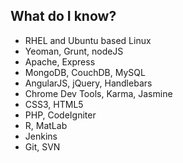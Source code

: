 ## What do <span class="accent-positive">I know</span>?

<ul class="checks">
  <li>RHEL and Ubuntu based Linux</li>
  <li>Yeoman, Grunt, nodeJS</li>
  <li>Apache, Express</li>
  <li>MongoDB, CouchDB, MySQL</li>
  <li>AngularJS, jQuery, Handlebars</li>
  <li>Chrome Dev Tools, Karma, Jasmine</li>
  <li>CSS3, HTML5</li>
  <li>PHP, CodeIgniter</li>
  <li>R, MatLab</li>
  <li>Jenkins</li>
  <li>Git, SVN</li>
</ul>
